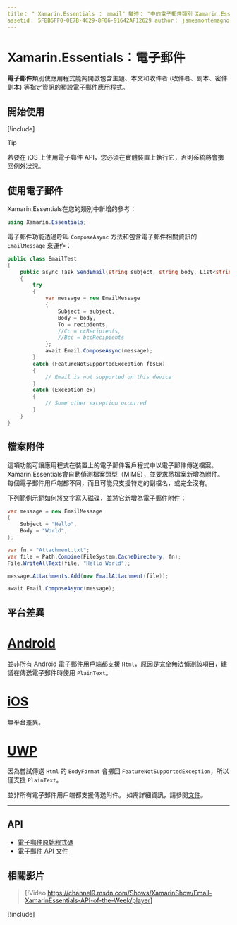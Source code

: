 ```yaml
---
title： " Xamarin.Essentials ： email" 描述： "中的電子郵件類別 Xamarin.Essentials 可讓應用程式以指定的資訊開啟預設電子郵件應用程式，包括主旨、本文和收件者（收件者、副本、密件副本）。
assetid： 5FBB6FF0-0E7B-4C29-8F06-91642AF12629 author： jamesmontemagno ms. custom： video ms. 作者： jamont ms. date： 08/20/2019 no-loc： [ Xamarin.Forms ， Xamarin.Essentials ]
---
```


# <a name="xamarinessentials-email"></a>Xamarin.Essentials：電子郵件

**電子郵件**類別使應用程式能夠開啟包含主題、本文和收件者 (收件者、副本、密件副本) 等指定資訊的預設電子郵件應用程式。

## <a name="get-started"></a>開始使用

[!include[](~/essentials/includes/get-started.md)]

> [!TIP]
> 若要在 iOS 上使用電子郵件 API，您必須在實體裝置上執行它，否則系統將會擲回例外狀況。

## <a name="using-email"></a>使用電子郵件

Xamarin.Essentials在您的類別中新增的參考：

```csharp
using Xamarin.Essentials;
```

電子郵件功能透過呼叫 `ComposeAsync` 方法和包含電子郵件相關資訊的 `EmailMessage` 來運作：

```csharp
public class EmailTest
{
    public async Task SendEmail(string subject, string body, List<string> recipients)
    {
        try
        {
            var message = new EmailMessage
            {
                Subject = subject,
                Body = body,
                To = recipients,
                //Cc = ccRecipients,
                //Bcc = bccRecipients
            };
            await Email.ComposeAsync(message);
        }
        catch (FeatureNotSupportedException fbsEx)
        {
            // Email is not supported on this device
        }
        catch (Exception ex)
        {
            // Some other exception occurred
        }
    }
}
```

## <a name="file-attachments"></a>檔案附件

這項功能可讓應用程式在裝置上的電子郵件客戶程式中以電子郵件傳送檔案。 Xamarin.Essentials會自動偵測檔案類型（MIME），並要求將檔案新增為附件。 每個電子郵件用戶端都不同，而且可能只支援特定的副檔名，或完全沒有。

下列範例示範如何將文字寫入磁碟，並將它新增為電子郵件附件：

```csharp
var message = new EmailMessage
{
    Subject = "Hello",
    Body = "World",
};

var fn = "Attachment.txt";
var file = Path.Combine(FileSystem.CacheDirectory, fn);
File.WriteAllText(file, "Hello World");

message.Attachments.Add(new EmailAttachment(file));

await Email.ComposeAsync(message);
```

## <a name="platform-differences"></a>平台差異

# <a name="android"></a>[Android](#tab/android)

並非所有 Android 電子郵件用戶端都支援 `Html`，原因是完全無法偵測該項目，建議在傳送電子郵件時使用 `PlainText`。

# <a name="ios"></a>[iOS](#tab/ios)

無平台差異。

# <a name="uwp"></a>[UWP](#tab/uwp)

因為嘗試傳送 `Html` 的 `BodyFormat` 會擲回 `FeatureNotSupportedException`，所以僅支援 `PlainText`。

並非所有電子郵件用戶端都支援傳送附件。 如需詳細資訊，請參閱[文件](https://docs.microsoft.com/windows/uwp/contacts-and-calendar/sending-email)。

-----

## <a name="api"></a>API

- [電子郵件原始程式碼](https://github.com/xamarin/Essentials/tree/master/Xamarin.Essentials/Email)
- [電子郵件 API 文件](xref:Xamarin.Essentials.Email)

## <a name="related-video"></a>相關影片

> [!Video https://channel9.msdn.com/Shows/XamarinShow/Email-XamarinEssentials-API-of-the-Week/player]

[!include[](~/essentials/includes/xamarin-show-essentials.md)]
